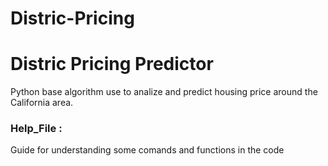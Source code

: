 # Distric-Pricing

Distric Pricing Predictor
=======
Python base algorithm use to analize and predict housing price around the California area. 

### Help_File : 
Guide for understanding some comands and functions in the code
